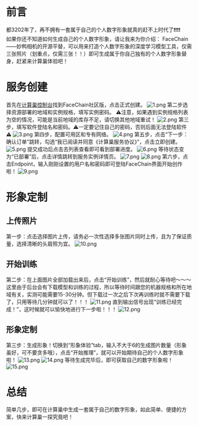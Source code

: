 # 前言
都3202年了，再不拥有一套属于自己的个人数字形象就真的赶不上时代了❗️❗️❗️❗️  
如果你还不知道如何生成自己的个人数字形象，请让我来为你介绍：
FaceChain——妙鸭相机的开源平替，可以用来打造个人数字形象的深度学习模型工具，仅需三张照片（划重点，仅需三张！！）即可生成属于你自己独有的个人数字形象替身，赶紧来计算巢体验吧！
# 服务创建
首先在[计算巢控制台](https://computenest.console.aliyun.com/user/cn-hangzhou/serviceInstanceCreate?ServiceId=service-47ede1ae16434ba39290)找到FaceChain社区版，点击正式创建。
![1.png](1.png)
第二步选择资源部署的地域和实例规格，填写实例密码。
⚠️注意，如果遇到实例规格列表为空的情况，可能是当前地域的库存不足，请切换其他地域重试！
![2.png](2.png)
第三步，填写软件登陆名和密码。⚠️一定要记住自己的密码，否则后面无法登陆软件⚠️
![3.png](3.png)
第四步，配置可用区和专有网络。
![4.png](4.png)
第五步，点击“下一步：确认订单”跳转，勾选“我已阅读并同意《计算巢服务协议》”，点击立即创建。
![5.png](5.png)
提交成功后点击去列表查看即可看到部署进度。
![6.png](6.png)
等待状态变为“已部署”后，点击详情跳转到服务实例详情页。
![7.png](7.png)
![8.png](8.png)
第六步，点击Endpoint，输入刚刚设置的用户名和密码即可登陆FaceChain界面开始创作啦！
![9.png](9.png)
# 形象定制
## 上传照片
第一步：点击选择图片上传，请务必一次性选择多张图片同时上传，且为了保证质量，选择清晰的头肩照为宜。
![10.png](10.png)
## 开始训练
第二步：在上面图片全部加载出来后，点击“开始训练”，然后就耐心等待吧～～～
这里由于后台会有下载模型和训练的过程，所以等待时间跟您的机器规格和所在地域有关，实测可能需要15-30分钟。但下载过一次之后下次再训练时就不需要下载了，只用等待几分钟就可以了！！！
![11.png](11.png)
直到输出信号出现“训练已经完成！”，这时候就可以愉快地进行下一步啦！！！
![12.png](12.png)
## 形象定制
第三步：生成形象！切换到“形象体验”tab，输入不大于6的生成图片数量（形象虽好，可不要贪多哦），点击“开始推理”，就可以开始期待自己的个人数字形象啦！
![13.png](13.png)
![14.png](14.png)
等待生成完毕后，即可获取自己的数字形象啦！
![15.png](15.png)
# 总结
简单几步，即可在计算巢中生成一套属于自己的数字形象，如此简单、便捷的方案，快来计算巢一探究竟吧！